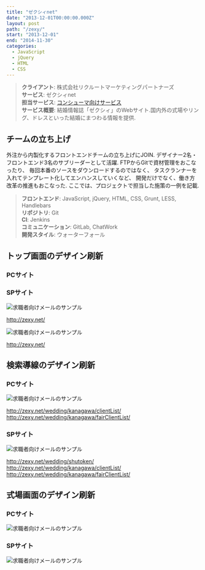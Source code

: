 ```yaml
---
title: "ゼクシィnet"
date: "2013-12-01T00:00:00.000Z"
layout: post
path: "/zexy/"
start: "2013-12-01"
end: "2014-11-30"
categories:
  - JavaScript
  - jQuery
  - HTML
  - CSS
---
```


> <b>クライアント</b>: 株式会社リクルートマーケティングパートナーズ<br />
> <b>サービス</b>: ゼクシィnet<br />
> <b>担当サービス</b>: <a href="http://zexy.net/" target="blank">コンシューマ向けサービス</a><br />
> <b>サービス概要</b>: 結婚情報誌「ゼクシィ」のWebサイト.国内外の式場やリング、ドレスといった結婚にまつわる情報を提供.

<!--more-->

## チームの立ち上げ
外注から内製化するフロントエンドチームの立ち上げにJOIN.
デザイナー2名・フロントエンド3名のサブリーダーとして活躍.
FTPからGitで資材管理をおこなったり、
毎回本番のソースをダウンロードするのではなく、
タスクランナーを入れてテンプレート化してエンハンスしていくなど、
開発だけでなく、働き方改革の推進もおこなった.
ここでは、プロジェクトで担当した施策の一例を記載.

> <b>フロントエンド</b>: JavaScript, jQuery, HTML, CSS, Grunt, LESS, Handlebars<br />
> <b>リポジトリ</b>: Git<br />
> <b>CI</b>: Jenkins<br />
> <b>コミュニケーション</b>: GitLab, ChatWork<br />
> <b>開発スタイル</b>: ウォーターフォール

## トップ画面のデザイン刷新
### PCサイト
### SPサイト

<img src="./zexy-toppage-pc.jpg" alt="求職者向けメールのサンプル" />

http://zexy.net/

<img src="./zexy-toppage-sp.jpg" alt="求職者向けメールのサンプル" />

http://zexy.net/

## 検索導線のデザイン刷新
### PCサイト

<img src="./zexy-search-pc.jpg" alt="求職者向けメールのサンプル" />

http://zexy.net/wedding/kanagawa/clientList/
http://zexy.net/wedding/kanagawa/fairClientList/

### SPサイト

<img src="./zexy-search-sp.jpg" alt="求職者向けメールのサンプル" />

http://zexy.net/wedding/shutoken/
http://zexy.net/wedding/kanagawa/clientList/
http://zexy.net/wedding/kanagawa/fairClientList/

## 式場画面のデザイン刷新
### PCサイト

<img src="./zexy-hall-pc.jpg" alt="求職者向けメールのサンプル" />

### SPサイト

<img src="./zexy-hall-sp.jpg" alt="求職者向けメールのサンプル" />
